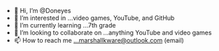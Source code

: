 - 👋 Hi, I’m @Doneyes
- 👀 I’m interested in ...video games, YouTube, and GitHub
- 🌱 I’m currently learning ...7th grade
- 💞️ I’m looking to collaborate on ...anything YouTube and video games
- 📫 How to reach me ...marshallkware@outlook.com (email)
